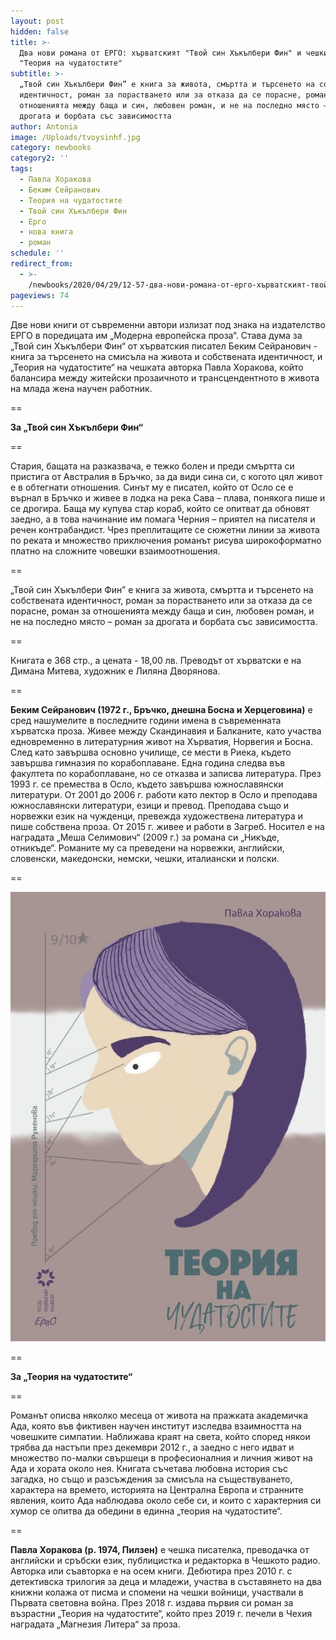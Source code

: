 ```yaml
---
layout: post
hidden: false
title: >-
  Два нови романа от ЕРГО: хърватският "Твой син Хъкълбери Фин" и чешкият
  "Теория на чудатостите"
subtitle: >-
  „Твой син Хъкълбери Фин” е книга за живота, смъртта и търсенето на собствената
  идентичност, роман за порастването или за отказа да се порасне, роман за
  отношенията между баща и син, любовен роман, и не на последно място – роман за
  дрогата и борбата със зависимостта
author: Antonia
image: /Uploads/tvoysinhf.jpg
category: newbooks
category2: ''
tags:
  - Павла Хоракова
  - Беким Сейранович
  - Теория на чудатостите
  - Твой син Хъкълбери Фин
  - Ерго
  - нова книга
  - роман
schedule: ''
redirect_from:
  - >-
    /newbooks/2020/04/29/12-57-два-нови-романа-от-ерго-хърватският-твой-син-хъкълбери-фин-и-чешкият-теория-на-чудатостите
pageviews: 74
---
```

Две нови книги от съвременни автори излизат под знака на издателство ЕРГО в поредицата им „Модерна европейска проза“. Става дума за „Твой син Хъкълбери Фин“ от хърватския писател Беким Сейранович - книга за търсенето на смисъла на живота и собствената идентичност, и „Теория на чудатостите“ на чешката авторка Павла Хоракова, който балансира между житейски прозаичното и трансцендентното в живота на млада жена научен работник.

\==

**За „Твой син Хъкълбери Фин“**

\==

Стария, бащата на разказвача, е тежко болен и преди смъртта си пристига от Австралия в Бръчко, за да види сина си, с когото цял живот е в обтегнати отношения. Синът му е писател, който от Осло се е върнал в Бръчко и живее в лодка на река Сава – плава, понякога пише и се дрогира. Баща му купува стар кораб, който се опитват да обновят заедно, а в това начинание им помага Черния – приятел на писателя и речен контрабандист. Чрез преплитащите се сюжетни линии за живота по реката и множество приключения романът рисува широкоформатно платно на сложните човешки взаимоотношения. 

\==

„Твой син Хъкълбери Фин” е книга за живота, смъртта и търсенето на собствената идентичност, роман за порастването или за отказа да се порасне, роман за отношенията между баща и син, любовен роман, и не на последно място – роман за дрогата и борбата със зависимостта.

\==

Книгата е 368 стр., а цената - 18,00 лв. Преводът от хърватски е на Димана Митева, художник е Лиляна Дворянова.

\==

**Беким Сейранович (1972 г., Бръчко, днешна Босна и Херцеговина)** е сред нашумелите в последните години имена в съвременната хърватска проза. Живее между Скандинавия и Балканите, като участва едновременно в литературния живот на Хърватия, Норвегия и Босна. След като завършва основно училище, се мести в Риека, където завършва гимназия по корабоплаване. Една година следва във факултета по корабоплаване, но се отказва и записва литература. През 1993 г. се премества в Осло, където завършва южнославянски литератури. От 2001 до 2006 г. работи като лектор в Осло и преподава южнославянски литератури, езици и превод. Преподава също и норвежки език на чужденци, превежда художествена литература и пише собствена проза. От 2015 г. живее и работи в Загреб. Носител е на наградата „Меша Селимович“ (2009 г.) за романа си „Никъде, отникъде“. Романите му са преведени на норвежки, английски, словенски, македонски, немски, чешки, италиански и полски.

\==

![](/Uploads/teoriqnachudatostite.jpg)

\==

**За „Теория на чудатостите“**

\==

Романът описва няколко месеца от живота на пражката академичка Ада, която във фиктивен научен институт изследва взаимността на човешките симпатии. Наближава краят на света, който според някои трябва да настъпи през декември 2012 г., а заедно с него идват и множество по-малки свършеци в професионалния и личния живот на Ада и хората около нея. Книгата съчетава любовна история със загадка, но също и разсъждения за смисъла на съществуването, характера на времето, историята на Централна Европа и странните явления, които Ада наблюдава около себе си, и които с характерния си хумор се опитва да обедини в единна „теория на чудатостите“.

\==

**Павла Хоракова (р. 1974, Пилзен)** е чешка писателка, преводачка от английски и сръбски език, публицистка и редакторка в Чешкото радио. Авторка или съавторка е на осем книги. Дебютира през 2010 г. с детективска трилогия за деца и младежи, участва в съставянето на два книжни колажа от писма и спомени на чешки войници, участвали в Първата световна война. През 2018 г. издава първия си роман за възрастни „Теория на чудатостите“, който през 2019 г. печели в Чехия наградата „Магнезия Литера“ за проза.
